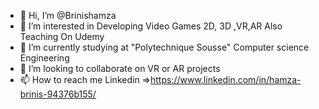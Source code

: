 - 👋 Hi, I’m @Brinishamza
- 👀 I’m interested in Developing Video Games 2D, 3D ,VR,AR Also Teaching On Udemy
- 🌱 I’m currently studying at  "Polytechnique Sousse" Computer science   Engineering
- 💞️ I’m looking to collaborate on VR or AR projects
- 📫 How to reach me  Linkedin =>https://www.linkedin.com/in/hamza-brinis-94376b155/

<!---
Brinishamza/Brinishamza is a ✨ special ✨ repository because its `README.md` (this file) appears on your GitHub profile.
You can click the Preview link to take a look at your changes.
--->
